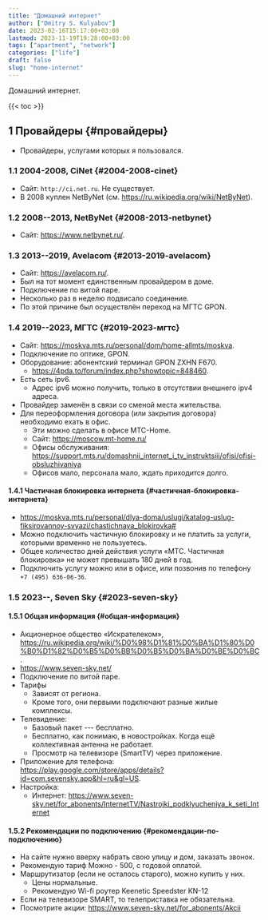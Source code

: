 ```yaml
---
title: "Домашний интернет"
author: ["Dmitry S. Kulyabov"]
date: 2023-02-16T15:17:00+03:00
lastmod: 2023-11-19T19:28:00+03:00
tags: ["apartment", "network"]
categories: ["life"]
draft: false
slug: "home-internet"
---
```


Домашний интернет.

<!--more-->

{{< toc >}}


## <span class="section-num">1</span> Провайдеры {#провайдеры}

-   Провайдеры, услугами которых я пользовался.


### <span class="section-num">1.1</span> 2004-2008, CiNet {#2004-2008-cinet}

-   Сайт: `http://ci.net.ru`. Не существует.
-   В 2008 куплен NetByNet (см. <https://ru.wikipedia.org/wiki/NetByNet>).


### <span class="section-num">1.2</span> 2008--2013, NetByNet {#2008-2013-netbynet}

-   Сайт: <https://www.netbynet.ru/>.


### <span class="section-num">1.3</span> 2013--2019, Avelacom {#2013-2019-avelacom}

-   Сайт: <https://avelacom.ru/>.
-   Был на тот момент единственным провайдером в доме.
-   Подключение по витой паре.
-   Несколько раз в неделю подвисало соединение.
-   По этой причине был осуществлён переход на МГТС GPON.


### <span class="section-num">1.4</span> 2019--2023, МГТС {#2019-2023-мгтс}

-   Сайт: <https://moskva.mts.ru/personal/dom/home-allmts/moskva>.
-   Подключение по оптике, GPON.
-   Оборудование: абонентский терминал GPON ZXHN F670.
    -   <https://4pda.to/forum/index.php?showtopic=848460>.
-   Есть сеть ipv6.
    -   Адрес ipv6 можно получить, только в отсутствии внешнего ipv4 адреса.
-   Провайдер заменён в связи со сменой места жительства.
-   Для переоформления договора (или закрытия договора) необходимо ехать в офис.
    -   Эти можно сделать в офисе МТС-Home.
    -   Сайт: <https://moscow.mt-home.ru/>
    -   Офисы обслуживания: <https://support.mts.ru/domashnii_internet_i_tv_instruktsiii/ofisi/ofisi-obsluzhivaniya>
    -   Офисов мало, персонала мало, ждать приходится долго.


#### <span class="section-num">1.4.1</span> Частичная блокировка интернета {#частичная-блокировка-интернета}

-   <https://moskva.mts.ru/personal/dlya-doma/uslugi/katalog-uslug-fiksirovannoy-svyazi/chastichnaya_blokirovka#>
-   Можно подключить частичную блокировку и не платить за услуги, которыми временно не пользуетесь.
-   Общее количество дней действия услуги «МТС. Частичная блокировка» не может превышать 180 дней в год.
-   Подключить услугу можно или в офисе, или позвонив по телефону `+7 (495) 636-06-36`.


### <span class="section-num">1.5</span> 2023--, Seven Sky {#2023-seven-sky}


#### <span class="section-num">1.5.1</span> Общая информация {#общая-информация}

-   Акционерное общество «Искрателеком», <https://ru.wikipedia.org/wiki/%D0%98%D1%81%D0%BA%D1%80%D0%B0%D1%82%D0%B5%D0%BB%D0%B5%D0%BA%D0%BE%D0%BC>.
-   <https://www.seven-sky.net/>
-   Подключение по витой паре.
-   Тарифы
    -   Зависят от региона.
    -   Кроме того, они первыми подключают разные жилые комплексы.
-   Телевидение:
    -   Базовый пакет --- бесплатно.
    -   Бесплатно, как понимаю, в новостройках. Когда ещё коллективная антенна не работает.
    -   Просмотр на телевизоре (SmartTV) через приложение.
-   Приложение для телефона: <https://play.google.com/store/apps/details?id=com.sevensky.app&hl=ru&gl=US>.
-   Настройка:
    -   Интернет: <https://www.seven-sky.net/for_abonents/InternetTV/Nastrojki_podklyucheniya_k_seti_Internet>


#### <span class="section-num">1.5.2</span> Рекомендации по подключению {#рекомендации-по-подключению}

-   На сайте нужно вверху набрать свою улицу и дом, заказать звонок.
-   Рекомендую тариф Можно - 500, с годовой оплатой.
-   Маршрутизатор (если не осталось старого), можно купить у них.
    -   Цены нормальные.
    -   Рекомендую Wi-fi роутер Keenetic Speedster KN-12
-   Если на телевизоре SMART, то телеприставка не обязательна.
-   Посмотрите акции: <https://www.seven-sky.net/for_abonents/Akcii>
